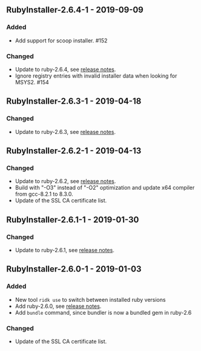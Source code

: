 ## RubyInstaller-2.6.4-1 - 2019-09-09

### Added
- Add support for scoop installer. #152

### Changed
- Update to ruby-2.6.4, see [release notes](https://www.ruby-lang.org/en/news/2019/08/28/ruby-2-6-4-released/).
- Ignore registry entries with invalid installer data when looking for MSYS2. #154


## RubyInstaller-2.6.3-1 - 2019-04-18

### Changed
- Update to ruby-2.6.3, see [release notes](https://www.ruby-lang.org/en/news/2019/04/17/ruby-2-6-3-released/).


## RubyInstaller-2.6.2-1 - 2019-04-13

### Changed
- Update to ruby-2.6.2, see [release notes](https://www.ruby-lang.org/en/news/2019/03/13/ruby-2-6-2-released/).
- Build with "-O3" instead of "-O2" optimization and update x64 compiler from gcc-8.2.1 to 8.3.0.
- Update of the SSL CA certificate list.


## RubyInstaller-2.6.1-1 - 2019-01-30

### Changed
- Update to ruby-2.6.1, see [release notes](https://www.ruby-lang.org/en/news/2019/01/30/ruby-2-6-1-released/).


## RubyInstaller-2.6.0-1 - 2019-01-03

### Added
- New tool `ridk use` to switch between installed ruby versions
- Add ruby-2.6.0, see [release notes](https://www.ruby-lang.org/en/news/2018/12/25/ruby-2-6-0-released/).
- Add `bundle` command, since bundler is now a bundled gem in ruby-2.6


### Changed
- Update of the SSL CA certificate list.
